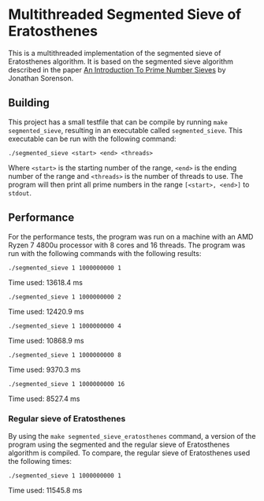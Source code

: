 # Multithreaded Segmented Sieve of Eratosthenes
This is a multithreaded implementation of the segmented sieve of Eratosthenes algorithm. It is based on the segmented sieve algorithm described in the paper [An Introduction To Prime Number Sieves](https://research.cs.wisc.edu/techreports/1990/TR909.pdf) by Jonathan Sorenson.

## Building
This project has a small testfile that can be compile by running `make segmented_sieve`, resulting in an executable called `segmented_sieve`. This executable can be run with the following command:
```
./segmented_sieve <start> <end> <threads>
```
Where `<start>` is the starting number of the range, `<end>` is the ending number of the range and `<threads>` is the number of threads to use. The program will then print all prime numbers in the range `[<start>, <end>]` to `stdout`.

## Performance
For the performance tests, the program was run on a machine with an AMD Ryzen 7 4800u processor with 8 cores and 16 threads. The program was run with the following commands with the following results:
```
./segmented_sieve 1 1000000000 1
```
Time used: 13618.4 ms
```
./segmented_sieve 1 1000000000 2
```
Time used: 12420.9 ms
```
./segmented_sieve 1 1000000000 4
```
Time used: 10868.9 ms
```
./segmented_sieve 1 1000000000 8
```
Time used: 9370.3 ms
```
./segmented_sieve 1 1000000000 16
```
Time used: 8527.4 ms

### Regular sieve of Eratosthenes

By using the `make segmented_sieve_eratosthenes` command, a version of the program using the segmented and the regular sieve of Eratosthenes algorithm is compiled. To compare, the regular sieve of Eratosthenes used the following times:
```
./segmented_sieve 1 1000000000 1
```
Time used: 11545.8 ms